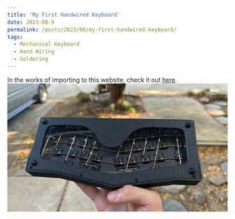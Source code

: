```yaml
---
title: 'My First Handwired Keyboard'
date: 2023-08-9
permalink: /posts/2023/08/my-first-handwired-keyboard/
tags:
  - Mechanical Keyboard
  - Hand Wiring
  - Soldering
---
```


In the works of importing to this website, check it out [here](https://github.com/MadduxMadayag/C-13XPersonalProject).<br/><img src='/images/c13x.jpg'>
